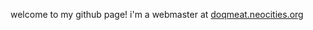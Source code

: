welcome to my github page!
i'm a webmaster at [doqmeat.neocities.org](https://doqmeat.neocities.org/)
